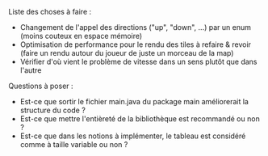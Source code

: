 Liste des choses à faire : 
- Changement de l'appel des directions ("up", "down", ...) par un enum (moins couteux en espace mémoire)
- Optimisation de performance pour le rendu des tiles à refaire & revoir (faire un rendu autour du joueur de juste un morceau de la map)
- Vérifier d'où vient le problème de vitesse dans un sens plutôt que dans l'autre


Questions à poser : 
- Est-ce que sortir le fichier main.java du package main améliorerait la structure du code ?
- Est-ce que mettre l'entièreté de la bibliothèque est recommandé ou non ?
- Est-ce que dans les notions à implémenter, le tableau est considéré comme à taille variable ou non ?